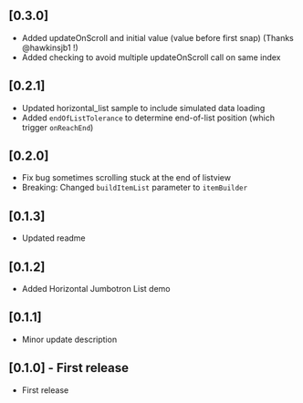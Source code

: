 ## [0.3.0]
- Added updateOnScroll and initial value (value before first snap) (Thanks @hawkinsjb1 !)
- Added checking to avoid multiple updateOnScroll call on same index

## [0.2.1]
- Updated horizontal_list sample to include simulated data loading
- Added `endOfListTolerance` to determine end-of-list position (which trigger `onReachEnd`)

## [0.2.0]
- Fix bug sometimes scrolling stuck at the end of listview
- Breaking: Changed `buildItemList` parameter to `itemBuilder`

## [0.1.3]
- Updated readme

## [0.1.2]
- Added Horizontal Jumbotron List demo

## [0.1.1]
- Minor update description

## [0.1.0] - First release
- First release
